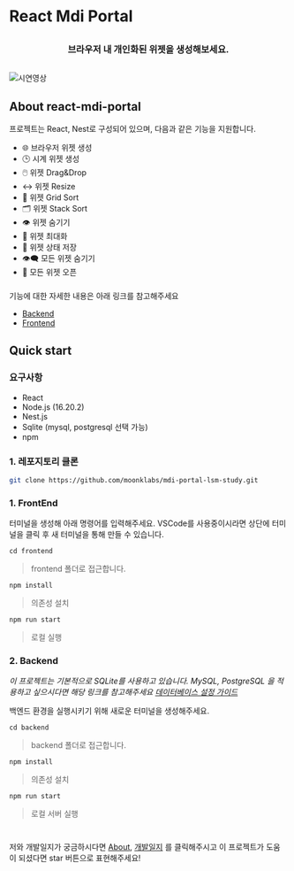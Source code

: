 # React Mdi Portal

<h3 align="center" style="margin: 30px;">브라우저 내 개인화된 위젯을 생성해보세요.</h3>

![시연영상](https://github.com/moonklabs/mdi-portal-lsm-study/assets/62977652/77ab2ba6-d743-4ff5-aafc-4b6bfce51b97)

## About react-mdi-portal

프로젝트는 React, Nest로 구성되어 있으며, 다음과 같은 기능을 지원합니다.

<!-- - 사용자는 시계, 브라우저 등 다양한 패널을 자유롭게 배치하고 크기를 조정할 수 있습니다. 패널은 Drag&Drop으로 쉽게 이동할 수 있으며, 숨기기, 최대화, 최소화 등의 기능을 통해 패널을 관리할 수 있습니다.

- 하단의 taskbar 메뉴를 통해 모든 패널을 한 번에 숨기거나 열 수 있으며, grid 정렬과 stack 정렬 기능을 사용하여 패널을 깔끔하게 정렬할 수 있습니다. -->

- 🌐 브라우저 위젯 생성
- 🕒 시계 위젯 생성
- 🖱️ 위젯 Drag&Drop
- ↔️ 위젯 Resize
- 📏 위젯 Grid Sort
- 🗂️ 위젯 Stack Sort
- 👁️ 위젯 숨기기
- 🔲 위젯 최대화
- 💾 위젯 상태 저장
- 👁️‍🗨️ 모든 위젯 숨기기
- 📂 모든 위젯 오픈

###

기능에 대한 자세한 내용은 아래 링크를 참고해주세요

- [Backend](./backend/README.md)
- [Frontend](./frontend/README.md)

## Quick start

### 요구사항

- React
- Node.js (16.20.2)
- Nest.js
- Sqlite (mysql, postgresql 선택 가능)
- npm

### 1. 레포지토리 클론

```bash
git clone https://github.com/moonklabs/mdi-portal-lsm-study.git
```

### 1. FrontEnd

터미널을 생성해 아래 명령어를 입력해주세요. VSCode를 사용중이시라면 상단에 터미널을 클릭 후 새 터미널을 통해 만들 수 있습니다.

`cd frontend`

> frontend 폴더로 접근합니다.

`npm install`

> 의존성 설치

`npm run start`

> 로컬 실행

### 2. Backend

_이 프로젝트는 기본적으로 SQLite를 사용하고 있습니다. MySQL, PostgreSQL 을 적용하고 싶으시다면 해당 링크를 참고해주세요 [데이터베이스 설정 가이드](docs/DB_guide.md)_

백엔드 환경을 실행시키기 위해 새로운 터미널을 생성해주세요.

`cd backend`

> backend 폴더로 접근합니다.

`npm install`

> 의존성 설치

`npm run start`

> 로컬 서버 실행

#

저와 개발일지가 궁금하시다면 [About](docs/about.md), [개발일지](docs/개발일지/) 를 클릭해주시고 이 프로젝트가 도움이 되셨다면 star 버튼으로 표현해주세요!
